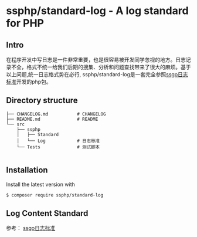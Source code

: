 # ssphp/standard-log - A log standard for PHP

## Intro
在程序开发中写日志是一件非常重要，也是很容易被开发同学忽视的地方。日志记录不全，格式不统一给我们后期的搜集、分析和问题查找带来了很大的麻烦。基于以上问题,统一日志格式势在必行,
ssphp/standard-log是一套完全参照<a href="https://github.com/ssgo/standard/blob/master/log.md">ssgo日志标准</a>开发的php包。

## Directory structure

```
├── CHANGELOG.md           # CHANGELOG
├── README.md              # README
└── src
    ├── ssphp
    │   ├── Standard
    │   └── Log            # 日志标准
    └── Tests              # 测试脚本


```

## Installation

Install the latest version with

```bash
$ composer require ssphp/standard-log
```

## Log Content Standard
参考： <a href="https://github.com/ssgo/standard/blob/master/log.md">ssgo日志标准</a>
